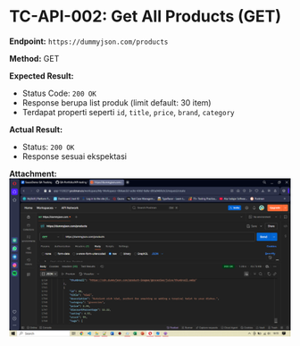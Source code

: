 # TC-API-002: Get All Products (GET)

**Endpoint:** `https://dummyjson.com/products`

**Method:** GET

**Expected Result:**
- Status Code: `200 OK`
- Response berupa list produk (limit default: 30 item)
- Terdapat properti seperti `id`, `title`, `price`, `brand`, `category`

**Actual Result:**
- Status: `200 OK`
- Response sesuai ekspektasi

**Attachment:**
![Get Products](../documentations/TC-API-001.png)

